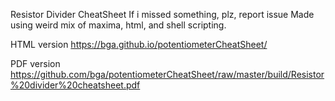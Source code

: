 Resistor Divider CheatSheet
If i missed something, plz, report issue
Made using weird mix of maxima, html, and shell scripting.

HTML version https://bga.github.io/potentiometerCheatSheet/

PDF version https://github.com/bga/potentiometerCheatSheet/raw/master/build/Resistor%20divider%20cheatsheet.pdf
